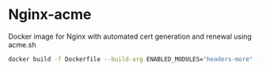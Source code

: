 # Nginx-acme
Docker image for Nginx with automated cert generation and renewal using acme.sh

```sh
docker build -f Dockerfile --build-arg ENABLED_MODULES="headers-more" --build-arg  nginx_version=1.20 -t ghcr.io/datakaveri/nginx-acme:1.20 .
```